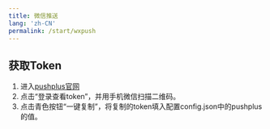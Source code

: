 ```yaml
---
title: 微信推送
lang: 'zh-CN'
permalink: /start/wxpush
---
```

## 获取Token
1. 进入[pushplus官网](https://www.pushplus.plus/push1.html)
2. 点击“登录查看token”，并用手机微信扫描二维码。
3. 点击青色按钮“一键复制”，将复制的token填入配置config.json中的pushplus的值。
